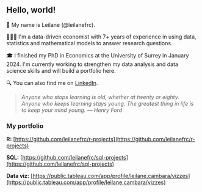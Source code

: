 ## Hello, world!

👋 My name is Leilane (@leilanefrc).

👩🏻‍💻 I'm a data-driven economist with 7+ years of experience in using data, statistics and mathematical models to answer research questions.

🎓 I finished my PhD in Economics at the University of Surrey in January 2024. I'm currently working to strengthen my data analysis and data science skills and will build a portfolio here.

🔍 You can also find me on [LinkedIn](https://www.linkedin.com/in/leilanecambara/).

> *Anyone who stops learning is old, whether at twenty or eighty. Anyone who keeps learning stays young. The greatest thing in life is to keep your mind young. &mdash; Henry Ford*

### My portfolio

**R:** [https://github.com/leilanefrc/r-projects](https://github.com/leilanefrc/r-projects)

**SQL:** [https://github.com/leilanefrc/sql-projects](https://github.com/leilanefrc/sql-projects)

**Data viz:** [https://public.tableau.com/app/profile/leilane.cambara/vizzes](https://public.tableau.com/app/profile/leilane.cambara/vizzes)
<!---
leilanefrc/leilanefrc is a ✨ special ✨ repository because its `README.md` (this file) appears on your GitHub profile.
You can click the Preview link to take a look at your changes.
--->
